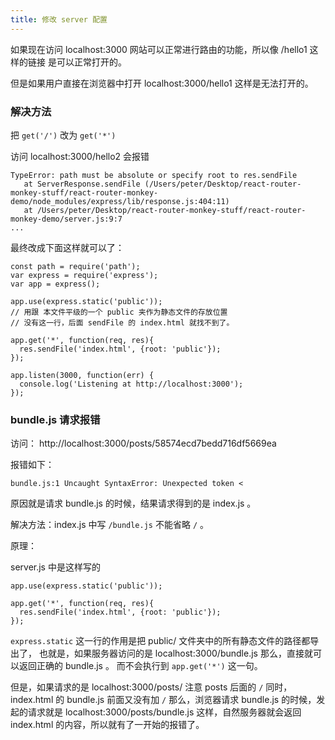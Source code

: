 ```yaml
---
title: 修改 server 配置
---
```


如果现在访问 localhost:3000 网站可以正常进行路由的功能，所以像 /hello1 这样的链接
是可以正常打开的。

但是如果用户直接在浏览器中打开 localhost:3000/hello1 这样是无法打开的。

### 解决方法

把 `get('/')` 改为 `get('*')`

访问 localhost:3000/hello2 会报错

```
TypeError: path must be absolute or specify root to res.sendFile
   at ServerResponse.sendFile (/Users/peter/Desktop/react-router-monkey-stuff/react-router-monkey-demo/node_modules/express/lib/response.js:404:11)
   at /Users/peter/Desktop/react-router-monkey-stuff/react-router-monkey-demo/server.js:9:7
...

```


最终改成下面这样就可以了：

```
const path = require('path');
var express = require('express');
var app = express();

app.use(express.static('public'));
// 用跟 本文件平级的一个 public 夹作为静态文件的存放位置
// 没有这一行，后面 sendFile 的 index.html 就找不到了。

app.get('*', function(req, res){
  res.sendFile('index.html', {root: 'public'});
});

app.listen(3000, function(err) {
  console.log('Listening at http://localhost:3000');
});
```


### bundle.js 请求报错

访问： http://localhost:3000/posts/58574ecd7bedd716df5669ea

报错如下：

```
bundle.js:1 Uncaught SyntaxError: Unexpected token <
```

原因就是请求 bundle.js 的时候，结果请求得到的是 index.js 。

解决方法：index.js 中写 `/bundle.js` 不能省略 `/` 。

原理：

server.js 中是这样写的

```
app.use(express.static('public'));

app.get('*', function(req, res){
  res.sendFile('index.html', {root: 'public'});
});
```

`express.static` 这一行的作用是把 public/ 文件夹中的所有静态文件的路径都导出了，
也就是，如果服务器访问的是 localhost:3000/bundle.js 那么，直接就可以返回正确的 bundle.js 。
而不会执行到 `app.get('*')` 这一句。

但是，如果请求的是 localhost:3000/posts/ 注意 posts 后面的 `/` 同时，index.html 的 bundle.js
前面又没有加 `/` 那么，浏览器请求 bundle.js 的时候，发起的请求就是 localhost:3000/posts/bundle.js
这样，自然服务器就会返回 index.html 的内容，所以就有了一开始的报错了。
